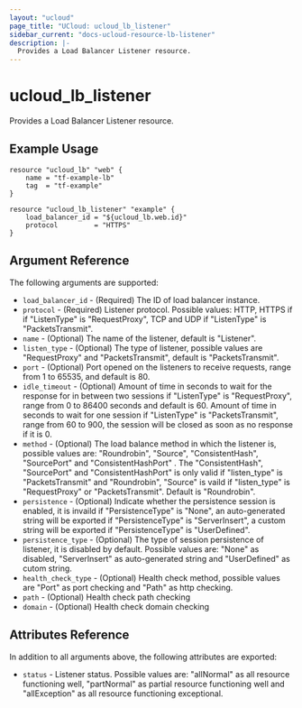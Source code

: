 ```yaml
---
layout: "ucloud"
page_title: "UCloud: ucloud_lb_listener"
sidebar_current: "docs-ucloud-resource-lb-listener"
description: |-
  Provides a Load Balancer Listener resource.
---
```


# ucloud_lb_listener

Provides a Load Balancer Listener resource.

## Example Usage

```hcl
resource "ucloud_lb" "web" {
    name = "tf-example-lb"
    tag  = "tf-example"
}

resource "ucloud_lb_listener" "example" {
    load_balancer_id = "${ucloud_lb.web.id}"
    protocol         = "HTTPS"
}
```

## Argument Reference

The following arguments are supported:

* `load_balancer_id` - (Required) The ID of load balancer instance.
* `protocol` - (Required) Listener protocol. Possible values: HTTP, HTTPS if if "ListenType" is "RequestProxy", TCP and UDP if "ListenType" is "PacketsTransmit".
* `name` - (Optional) The name of the listener, default is "Listener".
* `listen_type` - (Optional) The type of listener, possible values are "RequestProxy" and "PacketsTransmit", default is "PacketsTransmit".
* `port` - (Optional) Port opened on the listeners to receive requests, range from 1 to 65535, and default is 80.
* `idle_timeout` - (Optional) Amount of time in seconds to wait for the response for in between two sessions if "ListenType" is "RequestProxy", range from 0 to 86400 seconds and default is 60. Amount of time in seconds to wait for one session if "ListenType" is "PacketsTransmit", range from 60 to 900, the session will be closed as soon as no response if it is 0.
* `method` - (Optional) The load balance method in which the listener is, possible values are: "Roundrobin", "Source", "ConsistentHash", "SourcePort" and "ConsistentHashPort" . The "ConsistentHash", "SourcePort" and "ConsistentHashPort" is only valid if "listen_type" is "PacketsTransmit" and "Roundrobin", "Source" is vaild if "listen_type" is "RequestProxy" or "PacketsTransmit". Default is "Roundrobin".
* `persistence` - (Optional) Indicate whether the persistence session is enabled, it is invaild if "PersistenceType" is "None", an auto-generated string will be exported if "PersistenceType" is "ServerInsert", a custom string will be exported if "PersistenceType" is "UserDefined".
* `persistence_type` - (Optional) The type of session persistence of listener, it is disabled by default. Possible values are: "None" as disabled, "ServerInsert" as auto-generated string and "UserDefined" as cutom string.
* `health_check_type` - (Optional) Health check method, possible values are "Port" as port checking and "Path" as http checking.
* `path` - (Optional) Health check path checking
* `domain` - (Optional) Health check domain checking

## Attributes Reference

In addition to all arguments above, the following attributes are exported:

* `status` - Listener status. Possible values are: "allNormal" as all resource functioning well, "partNormal" as partial resource functioning well and "allException" as all resource functioning exceptional.
